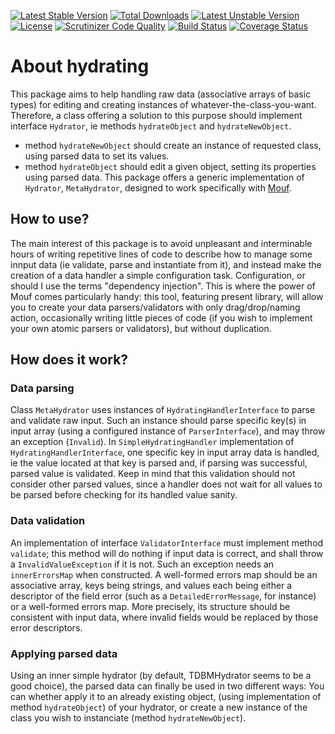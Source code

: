 [![Latest Stable Version](https://poser.pugx.org/thecodingmachine/metahydrator/v/stable)](https://packagist.org/packages/thecodingmachine/metahydrator)
[![Total Downloads](https://poser.pugx.org/thecodingmachine/metahydrator/downloads)](https://packagist.org/packages/thecodingmachine/metahydrator)
[![Latest Unstable Version](https://poser.pugx.org/thecodingmachine/metahydrator/v/unstable)](https://packagist.org/packages/thecodingmachine/metahydrator)
[![License](https://poser.pugx.org/thecodingmachine/metahydrator/license)](https://packagist.org/packages/thecodingmachine/metahydrator)
[![Scrutinizer Code Quality](https://scrutinizer-ci.com/g/thecodingmachine/metahydrator/badges/quality-score.png?b=1.x)](https://scrutinizer-ci.com/g/thecodingmachine/metahydrator/?branch=1.x)
[![Build Status](https://travis-ci.org/thecodingmachine/metahydrator.svg?branch=1.x)](https://travis-ci.org/thecodingmachine/metahydrator)
[![Coverage Status](https://coveralls.io/repos/thecodingmachine/metahydrator/badge.svg?branch=1.x&service=github)](https://coveralls.io/github/thecodingmachine/metahydrator?branch=1.x)

# About hydrating

This package aims to help handling raw data (associative arrays of basic types) for editing and creating instances of
whatever-the-class-you-want.
Therefore, a class offering a solution to this purpose should implement interface `Hydrator`, ie methods `hydrateObject`
and `hydrateNewObject`.
- method `hydrateNewObject` should create an instance of requested class, using parsed data to set its values.
- method `hydrateObject` should edit a given object, setting its properties using parsed data.
This package offers a generic  implementation of `Hydrator`, `MetaHydrator`, designed to work specifically with
[Mouf](http://mouf-php.com/).

## How to use?

The main interest of this package is to avoid unpleasant and interminable hours of writing repetitive lines of code to
describe how to manage some innput data (ie validate, parse and instantiate from it), and instead make the creation of a
data handler a simple configuration task. Configuration, or should I use the terms "dependency injection". This is where
the power of Mouf comes particularly handy: this tool, featuring present library, will allow you to create your data
parsers/validators with only drag/drop/naming action, occasionally writing little pieces of code (if you wish to implement
your own atomic parsers or validators), but without duplication.

## How does it work?

### Data parsing

Class `MetaHydrator` uses instances of `HydratingHandlerInterface` to parse and validate raw input. Such an instance should
parse specific key(s) in input array (using a configured instance of `ParserInterface`), and may throw an exception
(`Invalid`).
In `SimpleHydratingHandler` implementation of `HydratingHandlerInterface`, one specific key in input array data is handled,
ie the value located at that key is parsed and, if parsing was successful, parsed value is validated. Keep in mind that this
validation should not consider other parsed values, since a handler does not wait for all values to be parsed before
checking for its handled value sanity.

### Data validation

An implementation of interface `ValidatorInterface` must implement method `validate`; this method will do nothing if input
data is correct, and shall throw a `InvalidValueException` if it is not. Such an exception needs an `innerErrorsMap` when
constructed. A well-formed errors map should be an associative array, keys being strings, and values each being either a
descriptor of the field error (such as a `DetailedErrorMessage`, for instance) or a well-formed errors map. More precisely,
its structure should be consistent with input data, where invalid fields would be replaced by those error descriptors.

### Applying parsed data

Using an inner simple hydrator (by default, TDBMHydrator seems to be a good choice), the parsed data can finally be used
in two different ways: You can whether apply it to an already existing object, (using implementation of method `hydrateObject`)
of your hydrator, or create a new instance of the class you wish to instanciate (method `hydrateNewObject`).
